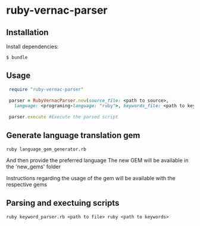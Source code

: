 # ruby-vernac-parser

## Installation

Install dependencies:

    $ bundle


## Usage


   ```ruby
    require "ruby-vernac-parser"
    
    parser = RubyVernacParser.new(source_file: <path to source>,
      language: <programing-language: "ruby">, keywords_file: <path to keywords file>)
     
    parser.execute #Execute the parsed script
   ```

## Generate language translation gem

    ruby language_gem_generator.rb

  And then provide the preferred language
  The new GEM will be available in the 'new_gems' folder

  Instructions regarding the usage of the gem will be available with the respective gems

## Parsing and exectuing scripts
    ruby keyword_parser.rb <path to file> ruby <path to keywords> 

